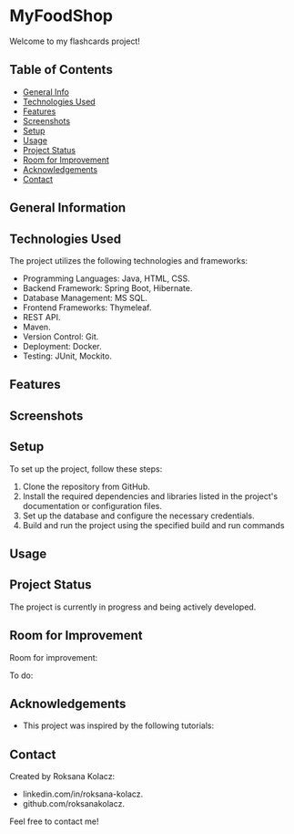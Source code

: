# MyFoodShop
Welcome to my flashcards project! 


## Table of Contents
* [General Info](#general-information)
* [Technologies Used](#technologies-used)
* [Features](#features)
* [Screenshots](#screenshots)
* [Setup](#setup)
* [Usage](#usage)
* [Project Status](#project-status)
* [Room for Improvement](#room-for-improvement)
* [Acknowledgements](#acknowledgements)
* [Contact](#contact)



## General Information

 
## Technologies Used
The project utilizes the following technologies and frameworks:

- Programming Languages: Java, HTML, CSS.
- Backend Framework: Spring Boot, Hibernate.
- Database Management: MS SQL.
- Frontend Frameworks: Thymeleaf.
- REST API.
- Maven.
- Version Control: Git.
- Deployment: Docker.
- Testing: JUnit, Mockito.

## Features

## Screenshots



## Setup
To set up the project, follow these steps:

1. Clone the repository from GitHub.
2. Install the required dependencies and libraries listed in the project's documentation or configuration files.
3. Set up the database and configure the necessary credentials.
4. Build and run the project using the specified build and run commands

## Usage


## Project Status
The project is currently in progress and being actively developed.

## Room for Improvement
Room for improvement:

To do:



## Acknowledgements

- This project was inspired by the following tutorials:
  

## Contact
Created by Roksana Kolacz: 
  * linkedin.com/in/roksana-kolacz.
  * github.com/roksanakolacz.
    
Feel free to contact me!



